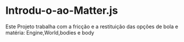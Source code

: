 # Introdu-o-ao-Matter.js
Este Projeto trabalha com a fricção e a restituição das opções de bola e matéria: Engine,World,bodies e body
